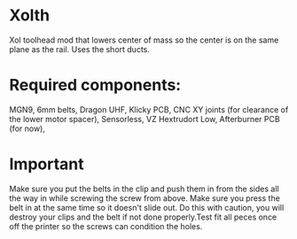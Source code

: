 # Xolth
Xol  toolhead mod that lowers center of mass so the center is on the same plane as the rail. Uses the short ducts.

# Required components:
MGN9,
6mm belts,
Dragon UHF,
Klicky PCB,
CNC XY joints (for clearance of the lower motor spacer),
Sensorless,
VZ Hextrudort Low,
Afterburner PCB (for now),
# Important
Make sure you put the belts in the clip and push them in from the sides all the way in while screwing the screw from above.
Make sure you press the belt in at the same time so it doesn't slide out. Do this with caution, you will destroy your clips 
and the belt if not done properly.Test fit all peces once off the printer so the screws can condition the holes.
